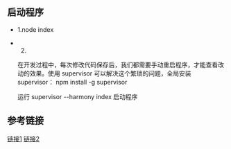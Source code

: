 ## 启动程序 

- 1.node  index
- 2.
    在开发过程中，每次修改代码保存后，我们都需要手动重启程序，才能查看改动的效果。使用 supervisor 可以解决这个繁琐的问题，全局安装 supervisor：
    npm install -g supervisor

    运行 supervisor --harmony index 启动程序

## 参考链接

[链接1](https://github.com/nswbmw/N-blog)
[链接2](https://cnodejs.org/topic/523513d3101e57452141d0b1)

